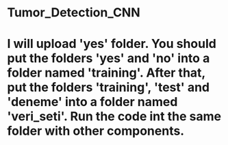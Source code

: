 # Tumor_Detection_CNN

# I will upload 'yes' folder. You should put the folders 'yes' and 'no' into a folder named 'training'. After that, put the folders 'training', 'test' and 'deneme' into a folder named 'veri_seti'. Run the code int the same folder with other components.
